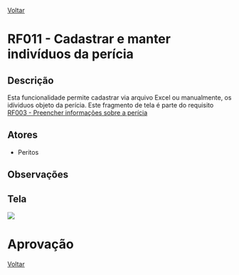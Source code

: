 [Voltar](../req_fun.md)

# RF011 - Cadastrar e manter indivíduos da perícia

## Descrição

Esta funcionalidade permite cadastrar via arquivo Excel ou manualmente, os idíviduos objeto da perícia.
Este fragmento de tela é parte do requisito [RF003 - Preencher informações sobre a  perícia](rf003.md)

## Atores

- Peritos

## Observações



## Tela
[![](https://www.plantuml.com/plantuml/svg/RPBFYXf14CRl_HG5tkQGZ54J4oJu9o8IHCMG7CAkr4wNRcFRFNRtZ8hwD1wMFNZS9vWNMnjrqCMgItrK_UgZYwvRXyPPb0x0aSJn8Y7hX5PeX6OrwzQIVZBV_oLmQd0E6mRGn6WsDJfHlAMbDb2OV3rcXUrOxVC5cGaLemTuBA0OXim99md-a4JeAYxIxC0JRTap8IS3lK6lmoAClJUCX7KqH-040pBP8H9u6l3c09j728Ah7K7mWy4vFkNLff2NFhgSb1CJ4M7sakqrRA5ju-mr4kIxMnZHIllgfFfFbapgHz_8tknf3F-LA-r-FjdKgL3wB5AK2K7nh9BrSa7B6teOLh-DExz75xgLxQzS6o2rca94Kjx7_nuVJ1V04nrqEXUM7pDNfNBu_Kkf-c7Bxiwb_dVdiJOEZJyucaKYKWtjLKJoWPsO7QkJuluRi7S0)](https://www.plantuml.com/plantuml/svg/RPBFYXf14CRl_HG5tkQGZ54J4oJu9o8IHCMG7CAkr4wNRcFRFNRtZ8hwD1wMFNZS9vWNMnjrqCMgItrK_UgZYwvRXyPPb0x0aSJn8Y7hX5PeX6OrwzQIVZBV_oLmQd0E6mRGn6WsDJfHlAMbDb2OV3rcXUrOxVC5cGaLemTuBA0OXim99md-a4JeAYxIxC0JRTap8IS3lK6lmoAClJUCX7KqH-040pBP8H9u6l3c09j728Ah7K7mWy4vFkNLff2NFhgSb1CJ4M7sakqrRA5ju-mr4kIxMnZHIllgfFfFbapgHz_8tknf3F-LA-r-FjdKgL3wB5AK2K7nh9BrSa7B6teOLh-DExz75xgLxQzS6o2rca94Kjx7_nuVJ1V04nrqEXUM7pDNfNBu_Kkf-c7Bxiwb_dVdiJOEZJyucaKYKWtjLKJoWPsO7QkJuluRi7S0)
# Aprovação

[Voltar](../req_fun.md)
